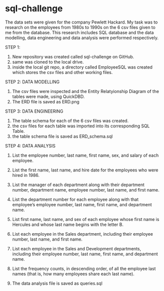 # sql-challenge

The data sets were given for the company Pewlett Hackard. My task was to research on the employees from 1980s to 1990s on the 6 csv files given to me from the database. 
This research includes SQL database and the data modelling, data engineering and data analysis were performed respectively.

STEP 1: 
1. New repository was created called sql-challenge on GitHub.
2. same was cloned to the local drive.
3. inside the local git repo, a directory called EmployeeSQL was created which stores the csv files and other working files.


STEP 2: DATA MODELLING
1. The csv files were inspected and the Entity Relatyionship Diagram of the tables were made, using QuickDBD.
2. The ERD file is saved as ERD.png


STEP 3: DATA ENGINEERING
1. The table schema for each of the 6 csv files was created.
2. the csv files for each table was imported into its corresponding SQL Table.
3. the table schema file is saved as ERD_schema.sql

STEP 4: DATA ANALYSIS
1. List the employee number, last name, first name, sex, and salary of each employee.
2. List the first name, last name, and hire date for the employees who were hired in 1986.
3. List the manager of each department along with their department number, department name, employee number, last name, and first name.
4. List the department number for each employee along with that employee’s employee number, last name, first name, and department name.
5. List first name, last name, and sex of each employee whose first name is Hercules and whose last name begins with the letter B.
6. List each employee in the Sales department, including their employee number, last name, and first name.
7. List each employee in the Sales and Development departments, including their employee number, last name, first name, and department name.
8. List the frequency counts, in descending order, of all the employee last names (that is, how many employees share each last name).

9. The data analysis file is saved as queries.sql
